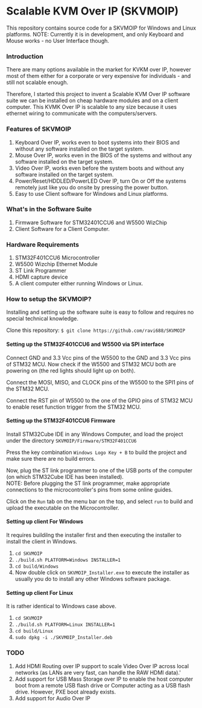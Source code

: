 # Scalable KVM Over IP (SKVMOIP)
This repository contains source code for a SKVMOIP for Windows and Linux platforms.
NOTE: Currently it is in development, and only Keyboard and Mouse works - no User Interface though.

### Introduction
There are many options available in the market for KVKM over IP, however most of them either for a corporate or very expensive for individuals - and still not scalable enough.

Therefore, I started this project to invent a Scalable KVM Over IP software suite we can be installed on cheap hardware modules and on a client computer. This KVMK Over IP is scalable to any size because it uses ethernet wiring to communicate with the computers/servers.

### Features of SKVMOIP
1. Keyboard Over IP, works even to boot systems into their BIOS and without any software installed on the target system.
2. Mouse Over IP, works even in the BIOS of the systems and without any software installed on the target system.
3. Video Over IP, works even before the system boots and without any software installed on the target system.
4. Power/Reset/HDDLED/PowerLED Over IP, turn On or Off the systems remotely just like you do onsite by pressing the power button.
5. Easy to use Client software for Windows and Linux platforms.

### What's in the Software Suite
1. Firmware Software for STM32401CCU6 and W5500 WizChip
2. Client Software for a Client Computer.

### Hardware Requirements
1. STM32F401CCU6 Microcontroller
2. W5500 Wizchip Ethernet Module
4. ST Link Programmer
5. HDMI capture device
6. A client computer either running Windows or Linux.

### How to setup the SKVMOIP?
Installing and setting up the software suite is easy to follow and requires no special technical knowledge.

Clone this repository:
`$ git clone https://github.com/ravi688/SKVMOIP`

#### Setting up the STM32F401CCU6 and W5500 via SPI interface
Connect GND and 3.3 Vcc pins of the W5500 to the GND and 3.3 Vcc pins of STM32 MCU. Now check if the W5500 and STM32 MCU both are powering on (the red lights should light up on both).

Connect the MOSI, MISO, and CLOCK pins of the W5500 to the SPI1 pins of the STM32 MCU.

Connect the RST pin of W5500 to the one of the GPIO pins of STM32 MCU to enable reset function trigger from the STM32 MCU. 

#### Setting up the STM32F401CCU6 Firmware
Install STM32Cube IDE in any Windows Computer, and load the project under the directory `SKVMOIP/Firmware/STM32F401CCU6`

Press the key combination `Windows Logo Key + B` to build the project and make sure there are no build errors.

Now, plug the ST link programmer to one of the USB ports of the computer (on which STM32Cube IDE has been installed). <br>
NOTE: Before plugging the ST link programmer, make appropriate connections to the microcontroller's pins from some online guides.

Click on the `Run` tab on the menu bar on the top, and select `run` to build and upload the executable on the Microcontroller.

#### Setting up client For Windows
It requires buildilng the installer first and then executing the installer to install the client in Windows.
1. `cd SKVMOIP`
2. `./build.sh PLATFORM=Windows INSTALLER=1`
3. `cd build/Windows`
4. Now double click on `SKVMOIP_Installer.exe` to execute the installer as usually you do to install any other Windows software package.

#### Setting up client For Linux
It is rather identical to Windows case above.
1. `cd SKVMOIP`
2. `./build.sh PLATFORM=Linux INSTALLER=1`
3. `cd build/Linux`
4. `sudo dpkg -i ./SKVMOIP_Installer.deb`

### TODO
1. Add HDMI Routing over IP support to scale Video Over IP across local networks (as LANs are very fast, can handle the RAW HDMI data).'
2. Add support for USB Mass Storage over IP to enable the host computer boot from a remote USB flash drive or Computer acting as a USB flash drive. However, PXE boot already exists.
3. Add support for Audio Over IP
